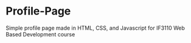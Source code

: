 # Profile-Page
Simple profile page made in HTML, CSS, and Javascript for IF3110 Web Based Development course

